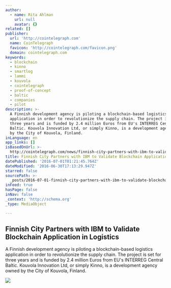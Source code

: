 ```yaml
---
author:
  - name: Rita Ahlman
    url: null
    avatar: {}
related: []
publisher:
  url: 'http://cointelegraph.com'
  name: CoinTelegraph
  favicon: 'http://cointelegraph.com/favicon.png'
  domain: cointelegraph.com
keywords:
  - blockchain
  - kinno
  - smartlog
  - lammi
  - kouvola
  - cointelegraph
  - proof-of-concept
  - baltic
  - companies
  - pilot
description: >-
  A Finnish development agency is piloting a blockchain-based logistics
  application in order to revolutionize the supply chain. The project is set for
  three years and is funded by 2.4 million Euros from EU's INTERREG Central
  Baltic. Kouvola Innovation Ltd, or simply Kinno, is a development agency owned
  by the City of Kouvola, Finland.
inLanguage: en
app_links: []
isBasedOnUrl: >-
  http://cointelegraph.com/news/finnish-city-partners-with-ibm-to-validate-blockchain-application-in-logistics
title: Finnish City Partners with IBM to Validate Blockchain Application in Logistics
datePublished: '2016-07-01T01:21:45.764Z'
dateModified: '2016-06-30T17:13:29.947Z'
starred: false
sourcePath: >-
  _posts/2016-07-01-finnish-city-partners-with-ibm-to-validate-blockchain-applic.md
inFeed: true
hasPage: false
inNav: false
_context: 'http://schema.org'
_type: MediaObject

---
```

<article style=""><h1>Finnish City Partners with IBM to Validate Blockchain Application in Logistics</h1><p>A Finnish development agency is piloting a blockchain-based logistics application in order to revolutionize the supply chain. The project is set for three years and is funded by 2.4 million Euros from EU's INTERREG Central Baltic. Kouvola Innovation Ltd, or simply Kinno, is a development agency owned by the City of Kouvola, Finland.</p><img src="http://cointelegraph.com/images/725_aHR0cDovL2NvaW50ZWxlZ3JhcGguY29tL3N0b3JhZ2UvdXBsb2Fkcy92aWV3LzdhNWM4MzE2MjI1ODcyZWQzMjlkZWY5ZGU3NDYyYTk5LmpwZw==.jpg" /></article>